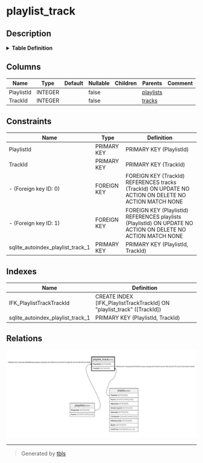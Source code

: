 # playlist_track

## Description

<details>
<summary><strong>Table Definition</strong></summary>

```sql
CREATE TABLE "playlist_track"
(
    [PlaylistId] INTEGER  NOT NULL,
    [TrackId] INTEGER  NOT NULL,
    CONSTRAINT [PK_PlaylistTrack] PRIMARY KEY  ([PlaylistId], [TrackId]),
    FOREIGN KEY ([PlaylistId]) REFERENCES "playlists" ([PlaylistId]) 
		ON DELETE NO ACTION ON UPDATE NO ACTION,
    FOREIGN KEY ([TrackId]) REFERENCES "tracks" ([TrackId]) 
		ON DELETE NO ACTION ON UPDATE NO ACTION
)
```

</details>

## Columns

| Name | Type | Default | Nullable | Children | Parents | Comment |
| ---- | ---- | ------- | -------- | -------- | ------- | ------- |
| PlaylistId | INTEGER |  | false |  | [playlists](playlists.md) |  |
| TrackId | INTEGER |  | false |  | [tracks](tracks.md) |  |

## Constraints

| Name | Type | Definition |
| ---- | ---- | ---------- |
| PlaylistId | PRIMARY KEY | PRIMARY KEY (PlaylistId) |
| TrackId | PRIMARY KEY | PRIMARY KEY (TrackId) |
| - (Foreign key ID: 0) | FOREIGN KEY | FOREIGN KEY (TrackId) REFERENCES tracks (TrackId) ON UPDATE NO ACTION ON DELETE NO ACTION MATCH NONE |
| - (Foreign key ID: 1) | FOREIGN KEY | FOREIGN KEY (PlaylistId) REFERENCES playlists (PlaylistId) ON UPDATE NO ACTION ON DELETE NO ACTION MATCH NONE |
| sqlite_autoindex_playlist_track_1 | PRIMARY KEY | PRIMARY KEY (PlaylistId, TrackId) |

## Indexes

| Name | Definition |
| ---- | ---------- |
| IFK_PlaylistTrackTrackId | CREATE INDEX [IFK_PlaylistTrackTrackId] ON "playlist_track" ([TrackId]) |
| sqlite_autoindex_playlist_track_1 | PRIMARY KEY (PlaylistId, TrackId) |

## Relations

![er](playlist_track.svg)

---

> Generated by [tbls](https://github.com/k1LoW/tbls)
